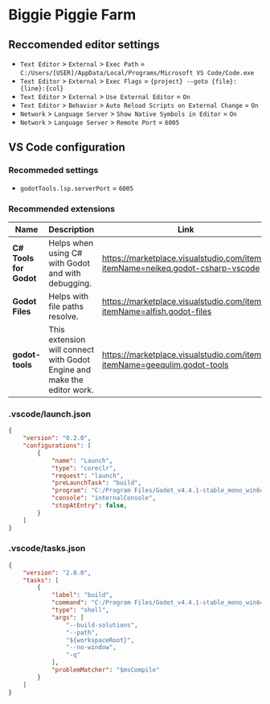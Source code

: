 # Biggie Piggie Farm

## Reccomended editor settings

- `Text Editor` > `External` > `Exec Path` = `C:/Users/[USER]/AppData/Local/Programs/Microsoft VS Code/Code.exe`
- `Text Editor` > `External` > `Exec Flags` = `{project} --goto {file}:{line}:{col}`
- `Text Editor` > `External` > `Use External Editor` = `On`
- `Text Editor` > `Behavior` > `Auto Reload Scripts on External Change` = `On`
- `Network` > `Language Server` > `Show Native Symbols in Editor` = `On`
- `Network` > `Language Server` > `Remote Port` = `6005`

## VS Code configuration

### Recommeded settings

- `godotTools.lsp.serverPort` = `6005`

### Recommended extensions


| Name | Description | Link |
| --- | --- | --- |
| **C# Tools for Godot** | Helps when using C# with Godot and with debugging. | <https://marketplace.visualstudio.com/items?itemName=neikeq.godot-csharp-vscode> |
| **Godot Files** | Helps with file paths resolve. | <https://marketplace.visualstudio.com/items?itemName=alfish.godot-files> |
| **godot-tools** | This extension will connect with Godot Engine and make the editor work. | <https://marketplace.visualstudio.com/items?itemName=geequlim.godot-tools> |

### .vscode/launch.json

```json
{
	"version": "0.2.0",
	"configurations": [
		{
			"name": "Launch",
			"type": "coreclr",
			"request": "launch",
			"preLaunchTask": "build",
			"program": "C:/Program Files/Godot_v4.4.1-stable_mono_win64/Godot_v4.4.1-stable_mono_win64.exe",
			"console": "internalConsole",
			"stopAtEntry": false,
		}
	]
}
```

### .vscode/tasks.json

```json
{
	"version": "2.0.0",
	"tasks": [
		{
			"label": "build",
			"command": "C:/Program Files/Godot_v4.4.1-stable_mono_win64/Godot_v4.4.1-stable_mono_win64.exe",
			"type": "shell",
			"args": [
				"--build-solutions",
				"--path",
				"${workspaceRoot}",
				"--no-window",
				"-q"
			],
			"problemMatcher": "$msCompile"
		}
	]
}
```
